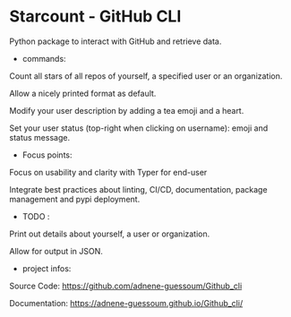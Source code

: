 # Starcount - GitHub CLI

Python package to interact with GitHub and retrieve data.

- commands:

Count all stars of all repos of yourself, a specified user or an organization.

Allow a nicely printed format as default.

Modify your user description by adding a tea emoji and a heart.

Set your user status (top-right when clicking on username):
emoji and status message.

- Focus points:

Focus on usability and clarity with Typer for end-user

Integrate best practices about linting, CI/CD, documentation, package management
and pypi deployment.

- TODO :

Print out details about yourself, a user or organization. 

Allow for output in JSON.

- project infos:

Source Code: https://github.com/adnene-guessoum/Github_cli

Documentation: https://adnene-guessoum.github.io/Github_cli/
